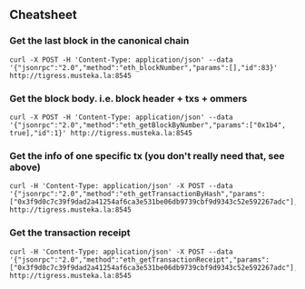 ## Cheatsheet

### Get the last block in the canonical chain

	curl -X POST -H 'Content-Type: application/json' --data '{"jsonrpc":"2.0","method":"eth_blockNumber","params":[],"id":83}' http://tigress.musteka.la:8545

### Get the block body. i.e. block header + txs + ommers

	curl -X POST -H 'Content-Type: application/json' --data '{"jsonrpc":"2.0","method":"eth_getBlockByNumber","params":["0x1b4", true],"id":1}' http://tigress.musteka.la:8545

### Get the info of one specific tx (you don't really need that, see above)

	curl -H 'Content-Type: application/json' -X POST --data '{"jsonrpc":"2.0","method":"eth_getTransactionByHash","params":["0x3f9d0c7c39f9dad2a41254af6ca3e531be06db9739cbf9d9343c52e592267adc"],"id":1}' http://tigress.musteka.la:8545

### Get the transaction receipt

	curl -H 'Content-Type: application/json' -X POST --data '{"jsonrpc":"2.0","method":"eth_getTransactionReceipt","params":["0x3f9d0c7c39f9dad2a41254af6ca3e531be06db9739cbf9d9343c52e592267adc"],"id":1}' http://tigress.musteka.la:8545
